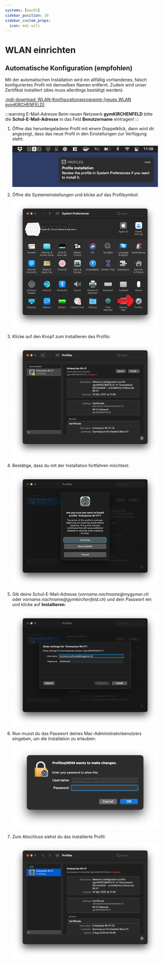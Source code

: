 ```yaml
---
systems: [macOS]
sidebar_position: 10
sidebar_custom_props:
  icon: mdi-wifi
---
```


# WLAN einrichten



## Automatische Konfiguration (empfohlen)

Mit der automatischen Installation wird ein allfällig vorhandenes, falsch konfiguriertes Profil mit demselben Namen entfernt. Zudem wird unser Zertifikat installiert (dies muss allerdings bestätigt werden).

[:mdi-download: WLAN-Konfigurationsprogramm (neues WLAN gymKIRCHENFELD)][1]

[1]: https://enterprise-wifi.net/?idp=572&profile=332

:::warning E-Mail-Adresse
Beim neuen Netzwerk __gymKIRCHENFELD__ bitte die **Schul-E-Mail-Adresse** in das Feld __Benutzername__ eintragen!
:::

1. Öffne das heruntergeladene Profil mit einem Doppelklick, dann wird dir angezeigt, dass das neue Profil in den Einstellungen zur Verfügung steht:

   ![](./wlan-1.png)

2. Öffne die Systemeinstellungen und klicke auf das Profilsymbol:

   ![](./wlan-2a.png)

3. Klicke auf den Knopf zum Installieren des Profils:

   ![](./wlan-3.png)

4. Bestätige, dass du mit der Installation fortfahren möchtest:

   ![](./wlan-4.png)

5. Gib deine Schul-E-Mail-Adresse (_vorname.nachname@mygymer.ch_ oder _vorname.nachname@gymkirchenfeld.ch_) und dein Passwort ein und klicke auf __Installieren__:

   ![](./wlan-5.png)

6. Nun musst du das Passwort deines Mac-Administratorbenutzers eingeben, um die Installation zu erlauben:

   ![](./wlan-6a.png)

7. Zum Abschluss siehst du das installierte Profil:

   ![](./wlan-7.png)

